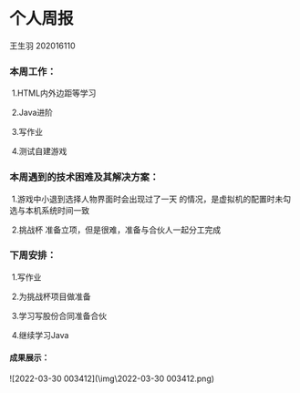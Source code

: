 # 个人周报

王生羽 202016110

### 本周工作：

​	1.HTML内外边距等学习

​	2.Java进阶

​	3.写作业

​	4.测试自建游戏

### 本周遇到的技术困难及其解决方案：

​	1.游戏中小退到选择人物界面时会出现过了一天 的情况，是虚拟机的配置时未勾选与本机系统时间一致

​	2.挑战杯 准备立项，但是很难，准备与合伙人一起分工完成

### 下周安排：

​	1.写作业

​	2.为挑战杯项目做准备

​	3.学习写股份合同准备合伙

​	4.继续学习Java

#### 成果展示：

![2022-03-30 003412](\img\2022-03-30 003412.png)
